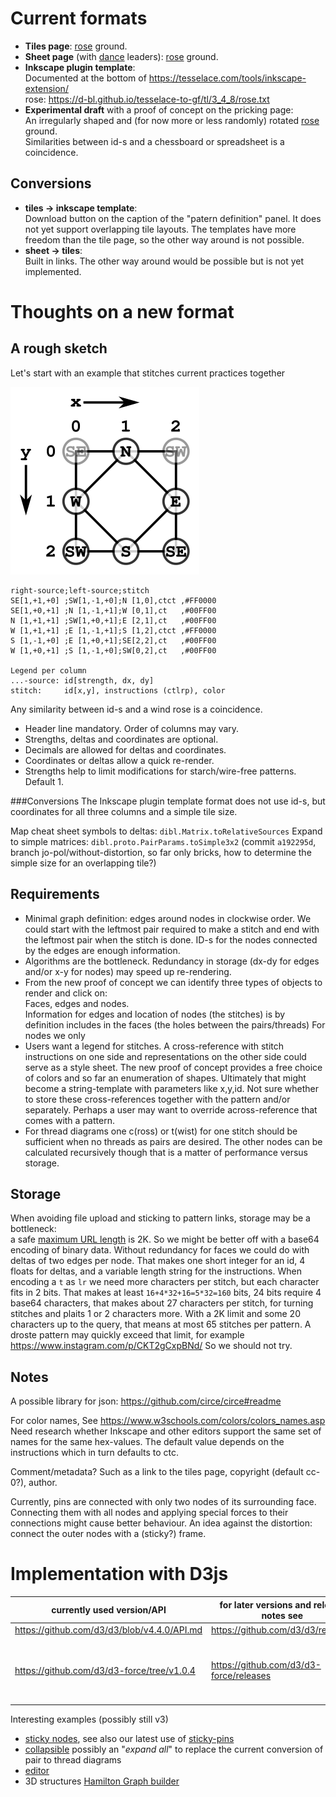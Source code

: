 Current formats
===============

* **Tiles page**:
  [rose](https://d-bl.github.io/GroundForge/tiles?patchWidth=9&patchHeight=10&c1=ct&b1=ctct&a1=ct&c2=ct&a2=ct&b3=ctct&tile=831,4-7,-5-&tileStitch=ct&shiftColsSW=-2&shiftRowsSW=2&shiftColsSE=2&shiftRowsSE=2)
  ground.
* **Sheet page** (with [dance](https://d-bl.github.io/GroundForge-help/Reshape-Patterns)
  leaders): [rose](https://d-bl.github.io/GroundForge/sheet.html?patch=5831%20-4-7;bricks&patch=-437%2034-7;bricks&patch=4830%20--77;bricks)
  ground.
* **Inkscape plugin template**:  
  Documented at the bottom of https://tesselace.com/tools/inkscape-extension/  
  rose: https://d-bl.github.io/tesselace-to-gf/tl/3_4_8/rose.txt 
* **Experimental draft** with a proof of concept on the pricking page:  
  An irregularly shaped and (for now more or less randomly) rotated [rose](https://jo-pol.github.io/GroundForge/pricking?topo=lo,b4,ri,a1,1;lo,d4,li,a1,1;lo,b3,ri,a3,2;lo,d3,li,a3,2;lo,a1,li,b1,4;ro,b4,ri,b1,2;lo,b1,li,b2,2;lo,c1,ri,b2,0.5;lo,b2,li,b3,2;lo,c3,ri,b3,2;lo,a3,li,b4,1;ro,b3,ri,b4,2;ro,b1,li,c1,2;lo,d1,ri,c1,2;ro,b2,li,c3,0.5;lo,d2,ri,c3,0.5;ro,a1,ri,d1,4;ro,d4,li,d1,2;ro,c1,li,d2,0.5;ro,d1,ri,d2,2;ro,c3,li,d3,2;ro,d2,ri,d3,2;ro,a3,ri,d4,1;ro,d3,li,d4,2)
  ground.  
  Similarities between id-s and a chessboard or spreadsheet is a coincidence.
  
Conversions
-----------

* **tiles -> inkscape template**:  
  Download button on the caption of the "patern definition" panel. 
  It does not yet support overlapping tile layouts.
  The templates have more freedom than the tile page, 
  so the other way around is not possible.
* **sheet -> tiles**:  
  Built in links. The other way around would be possible but is not yet implemented.

Thoughts on a new format
========================

A rough sketch
--------------
Let's start with an example that stitches current practices together 

![](src/test/resources/storage-format.svg)

    right-source;left-source;stitch
    SE[1,+1,+0] ;SW[1,-1,+0];N [1,0],ctct ,#FF0000
    SE[1,+0,+1] ;N [1,-1,+1];W [0,1],ct   ,#00FF00
    N [1,+1,+1] ;SW[1,+0,+1];E [2,1],ct   ,#00FF00
    W [1,+1,+1] ;E [1,-1,+1];S [1,2],ctct ,#FF0000
    S [1,-1,+0] ;E [1,+0,+1];SE[2,2],ct   ,#00FF00
    W [1,+0,+1] ;S [1,-1,+0];SW[0,2],ct   ,#00FF00
    
    Legend per column
    ...-source: id[strength, dx, dy]
    stitch:     id[x,y], instructions (ctlrp), color

Any similarity between id-s and a wind rose is a coincidence.

* Header line mandatory. Order of columns may vary.
* Strengths, deltas and coordinates are optional.
* Decimals are allowed for deltas and coordinates.
* Coordinates or deltas allow a quick re-render.
* Strengths help to limit modifications for starch/wire-free patterns. Default 1.

###Conversions
The Inkscape plugin template format does not use id-s,
but coordinates for all three columns and a simple tile size.

Map cheat sheet symbols to deltas: `dibl.Matrix.toRelativeSources`
Expand to simple matrices: `dibl.proto.PairParams.toSimple3x2`
(commit `a192295d`, branch jo-pol/without-distortion,
so far only bricks, how to determine the simple size for an overlapping tile?)

Requirements
------------

* Minimal graph definition: edges around nodes in clockwise order. 
  We could start with the leftmost pair required to make a stitch 
  and end with the leftmost pair when the stitch is done.
  ID-s for the nodes connected by the edges are enough information.
* Algorithms are the bottleneck. Redundancy in storage (dx-dy for edges and/or x-y for nodes) may speed up re-rendering.
* From the new proof of concept we can identify three types of objects to render and click on:  
  Faces, edges and nodes.  
  Information for edges and location of nodes (the stitches) is by definition includes in the faces (the holes between the pairs/threads)
  For nodes we only 
* Users want a legend for stitches. A cross-reference with stitch instructions
  on one side and representations on the other side could serve as a style sheet.
  The new proof of concept provides a free choice of colors
  and so far an enumeration of shapes.
  Ultimately that might become a string-template with parameters like x,y,id.
  Not sure whether to store these cross-references together with the pattern and/or separately.
  Perhaps a user may want to override across-reference that comes with a pattern.
* For thread diagrams one c(ross) or t(wist) for one stitch should be sufficient when
  no threads as pairs are desired. 
  The other nodes can be calculated recursively though that is a matter of performance versus storage. 

Storage
-------
When avoiding file upload and sticking to pattern links, storage may be a bottleneck:  
a safe [maximum URL length](https://stackoverflow.com/questions/417142/what-is-the-maximum-length-of-a-url-in-different-browsers?rq=1)
is 2K.
So we might be better off with a base64 encoding of binary data.
Without redundancy for faces we could do with deltas of two edges per node.
That makes one short integer for an id, 4 floats for deltas, and a variable length string for the instructions.
When encoding a `t` as `lr` we need more characters per stitch, but each character fits in 2 bits.
That makes at least `16+4*32+16=5*32=160` bits, 24 bits require 4 base64 characters,
that makes about 27 characters per stitch, for turning stitches and plaits 1 or 2 characters more.
With a 2K limit and some 20 characters up to the query, that means at most 65 stitches per pattern.
A droste pattern may quickly exceed that limit, for example https://www.instagram.com/p/CKT2gCxpBNd/
So we should not try.

Notes
-----
A possible library for json: https://github.com/circe/circe#readme

For color names, See https://www.w3schools.com/colors/colors_names.asp  
Need research whether Inkscape and other editors support the same set of names
for the same hex-values. 
The default value depends on the instructions which in turn defaults to ctc.

Comment/metadata? Such as a link to the tiles page, copyright (default cc-0?), author.

Currently, pins are connected with only two nodes of its surrounding face. 
Connecting them with all nodes and applying special forces to their connections might cause better behaviour.
An idea against the distortion: connect the outer nodes with a (sticky?) frame.

Implementation with D3js
========================
currently used version/API | for later versions and release notes see | notes
-----|-------|----
https://github.com/d3/d3/blob/v4.4.0/API.md | https://github.com/d3/d3/releases 
https://github.com/d3/d3-force/tree/v1.0.4 | https://github.com/d3/d3-force/releases | v2.0.0 doesn't support IE any more <br> [our configuration](https://github.com/d-bl/GroundForge/blob/3ecc7b2bc74432e522f3a503f867f4aa5fcba7b0/docs/js/tiles.js#L149-L159)

Interesting examples (possibly still v3)
* [sticky nodes](https://bl.ocks.org/mbostock/3750558), see also our latest use of [sticky-pins](https://github.com/d-bl/GroundForge/releases/tag/last-with-sticky-pins)
* [collapsible](https://bl.ocks.org/mbostock/1093130) possibly an "_expand all_" to replace the current conversion of pair to thread diagrams
* [editor](http://bl.ocks.org/rkirsling/5001347)
* 3D structures [Hamilton Graph builder](http://bl.ocks.org/christophermanning/raw/1703449/#/[25,50,75,100]100/0/0)
